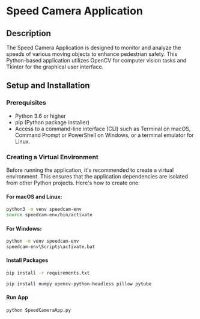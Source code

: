 # Speed Camera Application

## Description

The Speed Camera Application is designed to monitor and analyze the speeds of various moving objects to enhance pedestrian safety. This Python-based application utilizes OpenCV for computer vision tasks and Tkinter for the graphical user interface.

## Setup and Installation

### Prerequisites

- Python 3.6 or higher
- pip (Python package installer)
- Access to a command-line interface (CLI) such as Terminal on macOS, Command Prompt or PowerShell on Windows, or a terminal emulator for Linux.

### Creating a Virtual Environment

Before running the application, it's recommended to create a virtual environment. This ensures that the application dependencies are isolated from other Python projects. Here's how to create one:

#### For macOS and Linux:

```sh
python3 -m venv speedcam-env
source speedcam-env/bin/activate
```

#### For Windows:

```sh
python -m venv speedcam-env
speedcam-env\Scripts\activate.bat
```

#### Install Packages

```sh
pip install -r requirements.txt

pip install numpy opencv-python-headless pillow pytube

```

#### Run App

```sh
python SpeedCameraApp.py
```
